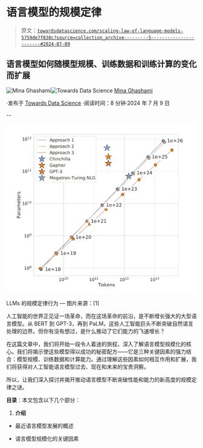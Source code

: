 # 语言模型的规模定律

> 原文：[`towardsdatascience.com/scaling-law-of-language-models-5759de7f830c?source=collection_archive---------5-----------------------#2024-07-09`](https://towardsdatascience.com/scaling-law-of-language-models-5759de7f830c?source=collection_archive---------5-----------------------#2024-07-09)

## 语言模型如何随模型规模、训练数据和训练计算的变化而扩展

[](https://medium.com/@mina.ghashami?source=post_page---byline--5759de7f830c--------------------------------)![Mina Ghashami](https://medium.com/@mina.ghashami?source=post_page---byline--5759de7f830c--------------------------------)[](https://towardsdatascience.com/?source=post_page---byline--5759de7f830c--------------------------------)![Towards Data Science](https://towardsdatascience.com/?source=post_page---byline--5759de7f830c--------------------------------) [Mina Ghashami](https://medium.com/@mina.ghashami?source=post_page---byline--5759de7f830c--------------------------------)

·发布于 [Towards Data Science](https://towardsdatascience.com/?source=post_page---byline--5759de7f830c--------------------------------) ·阅读时间：8 分钟·2024 年 7 月 9 日

--

![](img/42f834a47c313958efded7b803f5c12d.png)

LLMs 的规模定律行为 — 图片来源：[1]

人工智能的世界正见证一场革命，而在这场革命的前沿，是不断增长强大的大型语言模型。从 BERT 到 GPT-3，再到 PaLM，这些人工智能巨头不断突破自然语言处理的边界。但你有没有想过，是什么推动了它们能力的飞速增长？

在这篇文章中，我们将开始一段令人着迷的旅程，深入了解语言模型规模化的核心。我们将揭示使这些模型得以成功的秘密配方——它是三种关键因素的强力结合：模型规模、训练数据和计算能力。通过理解这些因素如何相互作用和扩展，我们将获得对人工智能语言模型过去、现在和未来的宝贵洞察。

所以，让我们深入探讨并揭开推动语言模型不断突破性能和能力的新高度的规模定律之谜。

**目录**：本文包含以下几个部分：

1.  **介绍**

+   最近语言模型发展的概述

+   语言模型规模化的关键因素
